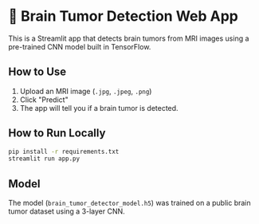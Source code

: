 # 🧠 Brain Tumor Detection Web App

This is a Streamlit app that detects brain tumors from MRI images using a pre-trained CNN model built in TensorFlow.

## How to Use

1. Upload an MRI image (`.jpg`, `.jpeg`, `.png`)
2. Click "Predict"
3. The app will tell you if a brain tumor is detected.

## How to Run Locally

```bash
pip install -r requirements.txt
streamlit run app.py
```

## Model

The model (`brain_tumor_detector_model.h5`) was trained on a public brain tumor dataset using a 3-layer CNN.
